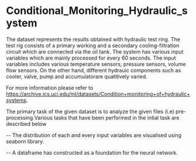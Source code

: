 # Conditional_Monitoring_Hydraulic_system

The dataset represents the results obtained with hydraulic test ring. The test rig consists of a primary working and a secondary cooling-filtration circuit which are connected via the oil tank. The system has various input variables which are mainly processed for every 60 seconds. The input variables includes various temperature sensors, pressure sensors, volume flow sensors. On the other hand, different hydrauic components such as cooler, valve, pump and accumulatorare quatitively varied.

For more information please refer to https://archive.ics.uci.edu/ml/datasets/Condition+monitoring+of+hydraulic+systems.

The primary task of the given dataset is to analyze the given files (i.e) pre-processing.Various tasks that have been performed in the intial task are described below

-- The distribution of each and every input variables are visualised using seaborn library.

-- A dataframe has constructed as a foundation for the neural network.
